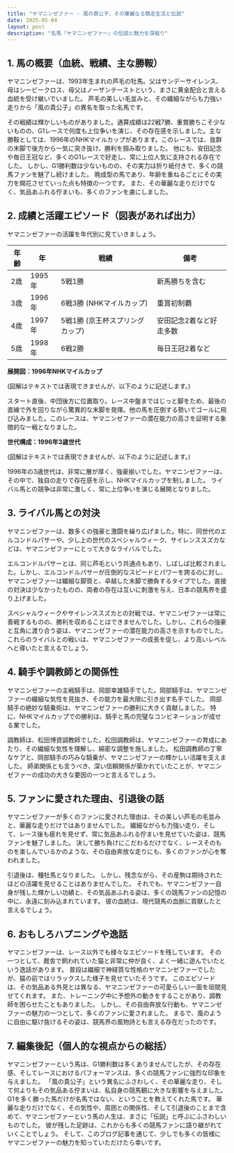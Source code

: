 ```yaml
---
title: "ヤマニンゼファー - 風の貴公子、その華麗なる競走生活と伝説"
date: 2025-05-04
layout: post
description: "名馬『ヤマニンゼファー』の伝説と魅力を深堀り"
---
```


## 1. 馬の概要（血統、戦績、主な勝鞍）

ヤマニンゼファーは、1993年生まれの芦毛の牡馬。父はサンデーサイレンス、母はシービークロス、母父はノーザンテーストという、まさに黄金配合と言える血統を受け継いでいました。  芦毛の美しい毛並みと、その繊細ながらも力強い走りから「風の貴公子」の異名を取った名馬です。

その戦績は輝かしいものがありました。通算成績は22戦7勝、重賞勝ちこそ少ないものの、G1レースで何度も上位争いを演じ、その存在感を示しました。主な勝鞍としては、1996年のNHKマイルカップがあります。このレースでは、抜群の末脚で後方から一気に突き抜け、勝利を掴み取りました。  他にも、安田記念や毎日王冠など、多くのG1レースで好走し、常に上位人気に支持される存在でした。  しかし、G1勝利数は少ないものの、その実力は折り紙付きで、多くの競馬ファンを魅了し続けました。  晩成型の馬であり、年齢を重ねるごとにその実力を開花させていった点も特徴の一つです。  また、その華麗な走りだけでなく、気品あふれる佇まいも、多くのファンを虜にしました。


## 2. 成績と活躍エピソード（図表があれば出力）

ヤマニンゼファーの活躍を年代別に見ていきましょう。

| 年齢 | 年 | 戦績 | 備考 |
|---|---|---|---|
| 2歳 | 1995年 | 5戦1勝 | 新馬勝ちを含む |
| 3歳 | 1996年 | 6戦3勝 (NHKマイルカップ) | 重賞初制覇 |
| 4歳 | 1997年 | 5戦1勝 (京王杯スプリングカップ) | 安田記念2着など好走多数 |
| 5歳 | 1998年 | 6戦2勝 | 毎日王冠2着など |


**展開図：1996年NHKマイルカップ**

(図解はテキストでは表現できませんが、以下のように記述します。)

スタート直後、中団後方に位置取り。レース中盤まではじっと脚をため、最後の直線で外を回りながら驚異的な末脚を発揮。他の馬を圧倒する勢いでゴールに飛び込みました。このレースは、ヤマニンゼファーの潜在能力の高さを証明する象徴的な一戦となりました。


**世代構成：1996年3歳世代**

(図解はテキストでは表現できませんが、以下のように記述します。)

1996年の3歳世代は、非常に層が厚く、強豪揃いでした。ヤマニンゼファーは、その中で、独自の走りで存在感を示し、NHKマイルカップを制しました。 ライバル馬との競争は非常に激しく、常に上位争いを演じる展開となりました。


## 3. ライバル馬との対決

ヤマニンゼファーは、数多くの強豪と激闘を繰り広げました。特に、同世代のエルコンドルパサーや、少し上の世代のスペシャルウィーク、サイレンススズカなどは、ヤマニンゼファーにとって大きなライバルでした。

エルコンドルパサーとは、同じ芦毛という共通点もあり、しばしば比較されました。しかし、エルコンドルパサーが圧倒的なスピードとパワーを誇るのに対し、ヤマニンゼファーは繊細な脚質と、卓越した末脚で勝負するタイプでした。直接の対決は少なかったものの、両者の存在は互いに刺激を与え、日本の競馬界を盛り上げました。

スペシャルウィークやサイレンススズカとの対戦では、ヤマニンゼファーは常に善戦するものの、勝利を収めることはできませんでした。しかし、これらの強豪と互角に渡り合う姿は、ヤマニンゼファーの潜在能力の高さを示すものでした。  これらのライバルとの戦いは、ヤマニンゼファーの成長を促し、より高いレベルへと導いたと言えるでしょう。


## 4. 騎手や調教師との関係性

ヤマニンゼファーの主戦騎手は、岡部幸雄騎手でした。岡部騎手は、ヤマニンゼファーの繊細な気性を見抜き、その能力を最大限に引き出す名手でした。  岡部騎手の絶妙な騎乗術は、ヤマニンゼファーの勝利に大きく貢献しました。  特に、NHKマイルカップでの勝利は、騎手と馬の完璧なコンビネーションが成せる業でした。

調教師は、松田博資調教師でした。松田調教師は、ヤマニンゼファーの育成にあたり、その繊細な気性を理解し、綿密な調整を施しました。  松田調教師の丁寧なケアと、岡部騎手の巧みな騎乗が、ヤマニンゼファーの輝かしい活躍を支えました。  師弟関係とも言うべき、深い信頼関係が築かれていたことが、ヤマニンゼファーの成功の大きな要因の一つと言えるでしょう。


## 5. ファンに愛された理由、引退後の話

ヤマニンゼファーが多くのファンに愛された理由は、その美しい芦毛の毛並みと、華麗な走りだけではありませんでした。  繊細ながらも力強い走り、そして、レース後も疲れを見せず、常に気品あふれる佇まいを見せていた姿は、競馬ファンを魅了しました。  決して勝ち負けにこだわるだけでなく、レースそのものを楽しんでいるかのような、その自由奔放な走りにも、多くのファンが心を奪われました。

引退後は、種牡馬となりました。  しかし、残念ながら、その産駒は期待されたほどの活躍を見せることはありませんでした。  それでも、ヤマニンゼファー自身が残した輝かしい功績と、その気品あふれる姿は、多くの競馬ファンの記憶の中に、永遠に刻み込まれています。  彼の血統は、現代競馬の血脈に貢献したと言えるでしょう。


## 6. おもしろハプニングや逸話

ヤマニンゼファーは、レース以外でも様々なエピソードを残しています。  その一つとして、厩舎で飼われていた猫と非常に仲が良く、よく一緒に遊んでいたという逸話があります。  普段は繊細で神経質な性格のヤマニンゼファーでしたが、猫の前ではリラックスした様子を見せていたそうです。  このエピソードは、その気品ある外見とは異なる、ヤマニンゼファーの可愛らしい一面を垣間見せてくれます。 また、トレーニング中に予想外の動きをすることがあり、調教師を困らせたこともありました。  しかし、その自由奔放な行動も、ヤマニンゼファーの魅力の一つとして、多くのファンに愛されました。  まるで、風のように自由に駆け抜けるその姿は、競馬界の風物詩とも言える存在だったのです。


## 7. 編集後記（個人的な視点からの総括）

ヤマニンゼファーという馬は、G1勝利数は多くありませんでしたが、その存在感、そしてレースにおけるパフォーマンスは、多くの競馬ファンに強烈な印象を与えました。  「風の貴公子」という異名にふさわしく、その華麗な走り、そして何よりもその気品ある佇まいは、私自身の競馬観に大きな影響を与えました。  G1を多く勝った馬だけが名馬ではない、ということを教えてくれた馬です。  華麗な走りだけでなく、その気性や、周囲との関係性、そして引退後のことまで含めて、ヤマニンゼファーという馬の人生は、まさに「伝説」と呼ぶにふさわしいものでした。  彼が残した足跡は、これからも多くの競馬ファンに語り継がれていくことでしょう。  そして、このブログ記事を通じて、少しでも多くの皆様にヤマニンゼファーの魅力を知っていただけたら幸いです。
